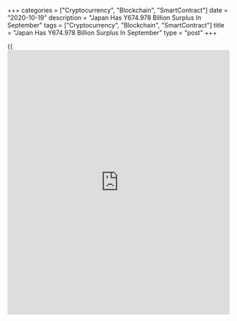 +++
categories = ["Cryptocurrency", "Blockchain", "SmartContract"]
date = "2020-10-19"
description = "Japan Has Y674.978 Billion Surplus In September"
tags = ["Cryptocurrency", "Blockchain", "SmartContract"]
title = "Japan Has Y674.978 Billion Surplus In September"
type = "post"
+++

{{<iframe id="large-banner" src="https://www.bounty.group/#slide=21.0" width="100%" height="600" scrolling="no" style="border: 0px solid rgb(216, 221, 230); border-radius: 3px;">}}

Japan posted a merchandise trade surplus of 674.978 billion yen in
September, the Ministry of Finance said on Monday.

That was shy of expectations for a surplus of 989.8 billion yen but
still up from the 248.3 billion yen surplus in August.

Exports were down 4.9 percent on year to 6.055 trillion yen - missing
forecasts for a fall of 2.4 percent following the 14.8 percent slide in
the previous month.

Imports sank an annual 17.2 percent to 5.380 trillion yen versus
expectations for a decline of 21.4 percent following the 20.8 percent
drop a month earlier.

For comments and feedback [contact](https://www.playgroundfx.com/contact/): editorial@rtt[news](https://www.letsplayfx.com/blog/forex-news-website/).com

[Economic News][1]

 **What parts of the world are seeing the best (and worst) economic
performances lately? Click[here][2] to check out our [Econ Scorecard][2]
and find out! See up-to-the-moment [ranking](https://www.playgroundfx.com/blog/crypto-exchange-ranking/)s for the best and worst
performers in [GDP][2], [unemployment rate][3], [inflation][4] and much
more.**

   1. www.rtt[news](https://www.letsplayfx.com/blog/forex-news-website/).com/Content/EconomicNews.aspx
   2. www.rtt[news](https://www.letsplayfx.com/blog/forex-news-website/).com/economic-scorecard/world-rank/GDP/highest-performance.aspx
   3. www.rtt[news](https://www.letsplayfx.com/blog/forex-news-website/).com/economic-scorecard/world-rank/unemployment-rate/lowest-performance.aspx
   4. www.rtt[news](https://www.letsplayfx.com/blog/forex-news-website/).com/economic-scorecard/world-rank/CPI/highest-performance.aspx
